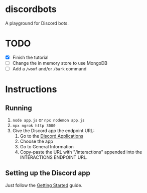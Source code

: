 # discordbots

A playground for Discord bots.

# TODO

- [x] Finish the tutorial
- [ ] Change the in memory store to use MongoDB
- [ ] Add a `/woof` and/or `/bark` command

# Instructions

## Running

1. `node app.js` or `npx nodemon app.js`
1. `npx ngrok http 3000`
1. Give the Discord app the endpoint URL:
   1. Go to the [Discord Applications](https://discord.com/developers/applications)
   1. Choose the app
   1. Go to General Information
   1. Copy-paste the URL with "/interactions" appended into the INTERACTIONS ENDPOINT URL.

## Setting up the Discord app

Just follow the [Getting Started](https://discord.com/developers/docs/getting-started) guide.
